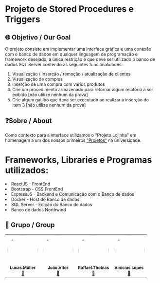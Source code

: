 # Projeto de Stored Procedures e Triggers

## 🌐 Objetivo / Our Goal

O projeto consiste em implementar uma interface gráfica e uma conexão com o banco de dados em qualquer linguagem de programação e framework desejado, a única restrição é que deve ser utilizado o banco de dados SQL Server contendo as seguintes funcionalidades:

1. Visualização / Inserção / remoção / atualização de clientes
2. Visualização de compras
3. Inserção de uma compra com vários produtos
4. Crie um procedimento armazenado para retornar algum relatório a ser exibido [não utilize nenhum da prova]
5. Crie algum gatilho que deva ser executado ao realizar a inserção do item 3 [não utilize nenhum da prova]

## ❓Sobre / About

Como contexto para a interface utilizamos o "Projeto Lojinha" em homenagem a um dos nossos primeiros <a href="https://github.com/LucasmullerC/Projeto-Lojinha">"Projetos"</a> na úniversidade.

# Frameworks, Libraries e Programas utilizados:

<li>ReactJS - FrontEnd</li>
<li>Bootstrap - CSS,FrontEnd</li>
<li>ExpressJS - Backend e Comunicação com o Banco de dados</li>
<li>Docker - Host do Banco de dados</li>
<li>SQL Server - Edição do Banco de dados</li>
<li>Banco de dados Northwind</li>

## 👥 Grupo / Group

<table>
  <tr>
    <td align="center"><a href="https://github.com/LucasmullerC"><img style="border-radius: 50%;" src="https://lucasmullerc.github.io/ClimaEmCasa/img/foto%20muller.png" width="100px;" alt=""/><br /><sub><b>Lucas Müller</b></sub></a><br /><a href="https://github.com/LucasmullerC" title="Rocketseat">🚀</a></td>
    <td align="center"><a href="https://github.com/AngelomBot"><img style="border-radius: 50%;" src="https://lucasmullerc.github.io/ClimaEmCasa/img/foto%20joao.png" width="100px;" alt=""/><br /><sub><b>João Vitor</b></sub></a><br /><a href="https://github.com/AngelomBot" title="Rocketseat">🚀</a></td>
    <td align="center"><a href="https://github.com/dashp21"><img style="border-radius: 50%;" src="https://lucasmullerc.github.io/ClimaEmCasa/img/foto%20thobias.png" width="100px;" alt=""/><br /><sub><b>Raffael Thobias</b></sub></a><br /><a href="https://github.com/dashp21" title="Rocketseat">🚀</a></td>
    <td align="center"><a href="https://github.com/ViniLopes87"><img style="border-radius: 50%;" src="https://avatars.githubusercontent.com/u/71892190?v=4" width="100px;" alt=""/><br /><sub><b>Vinícius Lopes</b></sub></a><br /><a href="https://github.com/ViniLopes87" title="Rocketseat">🚀</a></td>
  </tr>
</table>
